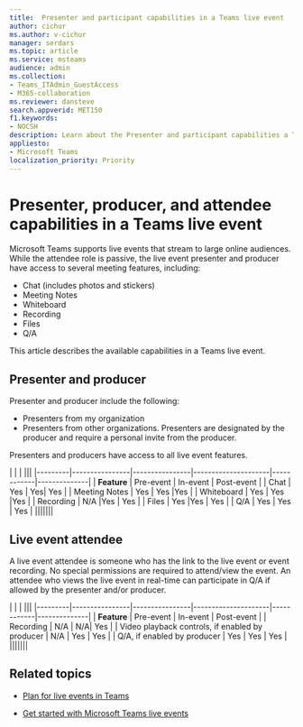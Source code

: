 ```yaml
---
title:  Presenter and participant capabilities in a Teams live event
author: cichur
ms.author: v-cichur
manager: serdars
ms.topic: article
ms.service: msteams
audience: admin
ms.collection: 
- Teams_ITAdmin_GuestAccess
- M365-collaboration
ms.reviewer: dansteve
search.appverid: MET150
f1.keywords:
- NOCSH
description: Learn about the Presenter and participant capabilities a Teams live event.
appliesto: 
- Microsoft Teams
localization_priority: Priority
---
```

Presenter, producer, and attendee capabilities in a Teams live event
======================================================

Microsoft Teams supports live events that stream to large online audiences. While the attendee role is passive, the live event presenter and producer have access to several meeting features, including:  

- Chat (includes photos and stickers)
- Meeting Notes
- Whiteboard
- Recording
- Files
- Q/A

This article describes the available capabilities in a Teams live event.

## Presenter and producer

Presenter and producer include the following:

- Presenters from my organization
- Presenters from other organizations. Presenters are designated by the producer and require a personal invite from the producer.

Presenters and producers have access to all live event features.

| |  | |||
|---------|----------------|----------------|---------------------|------------|--------------|
|  **Feature**       | Pre-event | In-event | Post-event |
| Chat | Yes | Yes| Yes |
| Meeting Notes | Yes | Yes |Yes |
| Whiteboard | Yes | Yes |Yes |
| Recording | N/A |Yes | Yes |
| Files | Yes |Yes | Yes |
| Q/A | Yes | Yes | Yes |
|||||||

## Live event attendee

A live event attendee is someone who has the link to the live event or event recording. No special permissions are required to attend/view the event. An attendee who views the live event in real-time can participate in Q/A if allowed by the presenter and/or producer. 

| |  | |||
|---------|----------------|----------------|---------------------|------------|--------------|
|  **Feature**       | Pre-event | In-event | Post-event |
| Recording | N/A | N/A| Yes |
| Video playback controls, if enabled by producer | N/A | Yes | Yes |
| Q/A, if enabled by producer | Yes | Yes | Yes |
|||||||

## Related topics

- [Plan for live events in Teams](teams-live-events/plan-for-teams-live-events.md)

- [Get started with Microsoft Teams live events](https://support.microsoft.com/en-us/office/get-started-with-microsoft-teams-live-events-d077fec2-a058-483e-9ab5-1494afda578a#bkmk_productiontypes)
